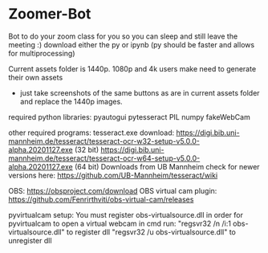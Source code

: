 # Zoomer-Bot
Bot to do your zoom class for you so you can sleep and still leave the meeting :)
download either the py or ipynb (py should be faster and allows for multiprocessing)

Current assets folder is 1440p. 1080p and 4k users make need to generate their own assets
  - just take screenshots of the same buttons as are in current assets folder and replace the 1440p images.

required python libraries:
pyautogui
pytesseract
PIL
numpy
fakeWebCam

other required programs:
tesseract.exe download:
https://digi.bib.uni-mannheim.de/tesseract/tesseract-ocr-w32-setup-v5.0.0-alpha.20201127.exe (32 bit)
https://digi.bib.uni-mannheim.de/tesseract/tesseract-ocr-w64-setup-v5.0.0-alpha.20201127.exe (64 bit)
  Downloads from UB Mannheim
    check for newer versions here: https://github.com/UB-Mannheim/tesseract/wiki

OBS:
https://obsproject.com/download
OBS virtual cam plugin:
https://github.com/Fenrirthviti/obs-virtual-cam/releases

pyvirtualcam setup:
You must register obs-virtualsource.dll in order for pyvirtualcam to open a virtual webcam
in cmd run:
  "regsvr32 /n /i:1 obs-virtualsource.dll" to register dll
  "regsvr32 /u obs-virtualsource.dll" to unregister dll
